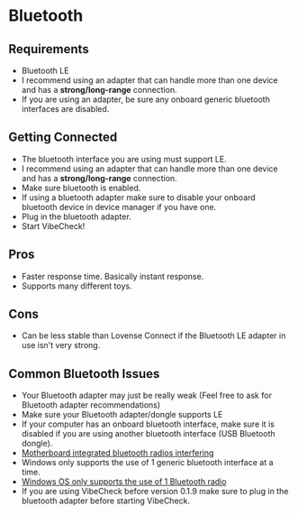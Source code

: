 # Bluetooth

## Requirements

- Bluetooth LE
- I recommend using an adapter that can handle more than one device and has a **strong/long-range** connection.
- If you are using an adapter, be sure any onboard generic bluetooth interfaces are disabled.

## Getting Connected

- The bluetooth interface you are using must support LE.
- I recommend using an adapter that can handle more than one device and has a **strong/long-range** connection.
- Make sure bluetooth is enabled.
- If using a bluetooth adapter make sure to disable your onboard bluetooth device in device manager if you have one.
- Plug in the bluetooth adapter.
- Start VibeCheck!

## Pros

- Faster response time. Basically instant response.
- Supports many different toys.

## Cons

- Can be less stable than Lovense Connect if the Bluetooth LE adapter in use isn't very strong.

## Common Bluetooth Issues

- Your Bluetooth adapter may just be really weak (Feel free to ask for Bluetooth adapter recommendations)
- Make sure your Bluetooth adapter/dongle supports LE
- If your computer has an onboard bluetooth interface, make sure it is disabled if you are using another bluetooth interface (USB Bluetooth dongle).
- [Motherboard integrated bluetooth radios interfering](https://kb.plugable.com/bluetooth-adapter/your-computer-has-had-a-different-bluetooth-adapter-previously-or-has-a-built-in-adapter)
- Windows only supports the use of 1 generic bluetooth interface at a time.
- [Windows OS only supports the use of 1 Bluetooth radio](https://docs.microsoft.com/en-us/windows-hardware/drivers/bluetooth/bluetooth-faq#how-many-bluetooth-radios-can-windows-support)
- If you are using VibeCheck before version 0.1.9 make sure to plug in the bluetooth adapter before starting VibeCheck.
